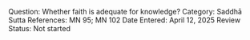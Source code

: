 Question: Whether faith is adequate for knowledge?
Category: Saddhā
Sutta References: MN 95; MN 102
Date Entered: April 12, 2025
Review Status: Not started